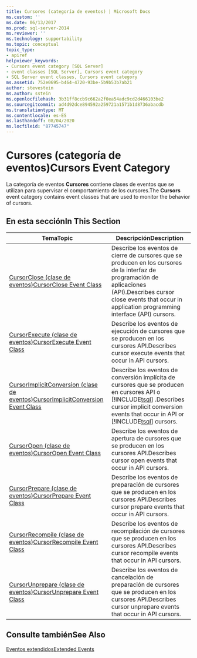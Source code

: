 ```yaml
---
title: Cursores (categoría de eventos) | Microsoft Docs
ms.custom: ''
ms.date: 06/13/2017
ms.prod: sql-server-2014
ms.reviewer: ''
ms.technology: supportability
ms.topic: conceptual
topic_type:
- apiref
helpviewer_keywords:
- Cursors event category [SQL Server]
- event classes [SQL Server], Cursors event category
- SQL Server event classes, Cursors event category
ms.assetid: 752e0695-b464-4720-93be-5b9b53b7ab21
author: stevestein
ms.author: sstein
ms.openlocfilehash: 3b31ff8ccb9c662a2f0ea54adc9cd2d466103be2
ms.sourcegitcommit: ad4d92dce894592a259721a1571b1d8736abacdb
ms.translationtype: MT
ms.contentlocale: es-ES
ms.lasthandoff: 08/04/2020
ms.locfileid: "87745747"
---
```

# <a name="cursors-event-category"></a><span data-ttu-id="a279e-102">Cursores (categoría de eventos)</span><span class="sxs-lookup"><span data-stu-id="a279e-102">Cursors Event Category</span></span>
  <span data-ttu-id="a279e-103">La categoría de eventos **Cursores** contiene clases de eventos que se utilizan para supervisar el comportamiento de los cursores.</span><span class="sxs-lookup"><span data-stu-id="a279e-103">The **Cursors** event category contains event classes that are used to monitor the behavior of cursors.</span></span>  
  
## <a name="in-this-section"></a><span data-ttu-id="a279e-104">En esta sección</span><span class="sxs-lookup"><span data-stu-id="a279e-104">In This Section</span></span>  
  
|<span data-ttu-id="a279e-105">Tema</span><span class="sxs-lookup"><span data-stu-id="a279e-105">Topic</span></span>|<span data-ttu-id="a279e-106">Descripción</span><span class="sxs-lookup"><span data-stu-id="a279e-106">Description</span></span>|  
|-----------|-----------------|  
|[<span data-ttu-id="a279e-107">CursorClose (clase de eventos)</span><span class="sxs-lookup"><span data-stu-id="a279e-107">CursorClose Event Class</span></span>](cursorclose-event-class.md)|<span data-ttu-id="a279e-108">Describe los eventos de cierre de cursores que se producen en los cursores de la interfaz de programación de aplicaciones (API).</span><span class="sxs-lookup"><span data-stu-id="a279e-108">Describes cursor close events that occur in application programming interface (API) cursors.</span></span>|  
|[<span data-ttu-id="a279e-109">CursorExecute (clase de eventos)</span><span class="sxs-lookup"><span data-stu-id="a279e-109">CursorExecute Event Class</span></span>](cursorexecute-event-class.md)|<span data-ttu-id="a279e-110">Describe los eventos de ejecución de cursores que se producen en los cursores API.</span><span class="sxs-lookup"><span data-stu-id="a279e-110">Describes cursor execute events that occur in API cursors.</span></span>|  
|[<span data-ttu-id="a279e-111">CursorImplicitConversion (clase de eventos)</span><span class="sxs-lookup"><span data-stu-id="a279e-111">CursorImplicitConversion Event Class</span></span>](cursorimplicitconversion-event-class.md)|<span data-ttu-id="a279e-112">Describe los eventos de conversión implícita de cursores que se producen en cursores API o [!INCLUDE[tsql](../../includes/tsql-md.md)] .</span><span class="sxs-lookup"><span data-stu-id="a279e-112">Describes cursor implicit conversion events that occur in API or [!INCLUDE[tsql](../../includes/tsql-md.md)] cursors.</span></span>|  
|[<span data-ttu-id="a279e-113">CursorOpen (clase de eventos)</span><span class="sxs-lookup"><span data-stu-id="a279e-113">CursorOpen Event Class</span></span>](cursoropen-event-class.md)|<span data-ttu-id="a279e-114">Describe los eventos de apertura de cursores que se producen en los cursores API.</span><span class="sxs-lookup"><span data-stu-id="a279e-114">Describes cursor open events that occur in API cursors.</span></span>|  
|[<span data-ttu-id="a279e-115">CursorPrepare (clase de eventos)</span><span class="sxs-lookup"><span data-stu-id="a279e-115">CursorPrepare Event Class</span></span>](cursorprepare-event-class.md)|<span data-ttu-id="a279e-116">Describe los eventos de preparación de cursores que se producen en los cursores API.</span><span class="sxs-lookup"><span data-stu-id="a279e-116">Describes cursor prepare events that occur in API cursors.</span></span>|  
|[<span data-ttu-id="a279e-117">CursorRecompile (clase de eventos)</span><span class="sxs-lookup"><span data-stu-id="a279e-117">CursorRecompile Event Class</span></span>](cursorrecompile-event-class.md)|<span data-ttu-id="a279e-118">Describe los eventos de recompilación de cursores que se producen en los cursores API.</span><span class="sxs-lookup"><span data-stu-id="a279e-118">Describes cursor recompile events that occur in API cursors.</span></span>|  
|[<span data-ttu-id="a279e-119">CursorUnprepare (clase de eventos)</span><span class="sxs-lookup"><span data-stu-id="a279e-119">CursorUnprepare Event Class</span></span>](cursorunprepare-event-class.md)|<span data-ttu-id="a279e-120">Describe los eventos de cancelación de preparación de cursores que se producen en los cursores API.</span><span class="sxs-lookup"><span data-stu-id="a279e-120">Describes cursor unprepare events that occur in API cursors.</span></span>|  
  
## <a name="see-also"></a><span data-ttu-id="a279e-121">Consulte también</span><span class="sxs-lookup"><span data-stu-id="a279e-121">See Also</span></span>  
 [<span data-ttu-id="a279e-122">Eventos extendidos</span><span class="sxs-lookup"><span data-stu-id="a279e-122">Extended Events</span></span>](../extended-events/extended-events.md)  
  
  
